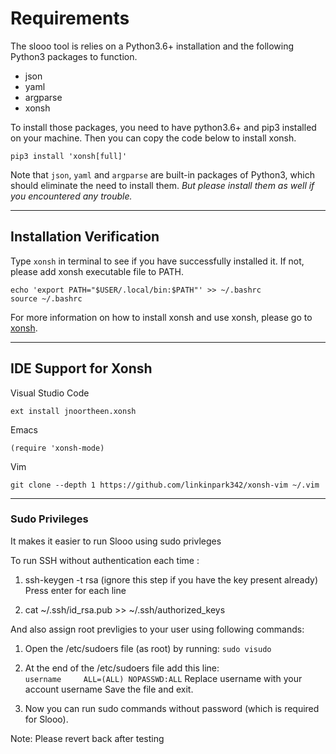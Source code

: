 # Requirements

The slooo tool is relies on a Python3.6+ installation and the following Python3 packages to function.

- json
- yaml
- argparse
- xonsh

To install those packages, you need to have python3.6+ and pip3 installed on your machine.
Then you can copy the code below to install xonsh.

```shell
pip3 install 'xonsh[full]'
```
Note that `json`, `yaml` and `argparse` are built-in packages of Python3, which should eliminate the need to install them. *But please install them as well if you encountered any trouble.*

---
## Installation Verification
Type `xonsh` in terminal to see if you have successfully installed it. If not, please add xonsh executable file to PATH.

```shell
echo 'export PATH="$USER/.local/bin:$PATH"' >> ~/.bashrc
source ~/.bashrc
```


For more information on how to install xonsh and use xonsh, please go to [xonsh](https://xon.sh).

---
## IDE Support for Xonsh

Visual Studio Code
```
ext install jnoortheen.xonsh
```

Emacs
```
(require 'xonsh-mode)
```

Vim
```
git clone --depth 1 https://github.com/linkinpark342/xonsh-vim ~/.vim
```


---
### Sudo Privileges 
It makes it easier to run Slooo using sudo privleges

To run SSH without authentication each time :
1. ssh-keygen -t rsa (ignore this step if you have the key present already)
Press enter for each line

2. cat ~/.ssh/id_rsa.pub >> ~/.ssh/authorized_keys

And also assign root prevligies to your user using following commands:

1. Open the /etc/sudoers file (as root) by running:
    `sudo visudo`

2. At the end of the /etc/sudoers file add this line:	
    `username     ALL=(ALL) NOPASSWD:ALL`
   Replace username with your account username Save the file and exit.

3. Now you can run sudo commands without password (which is required for Slooo).

Note: Please revert back after testing
